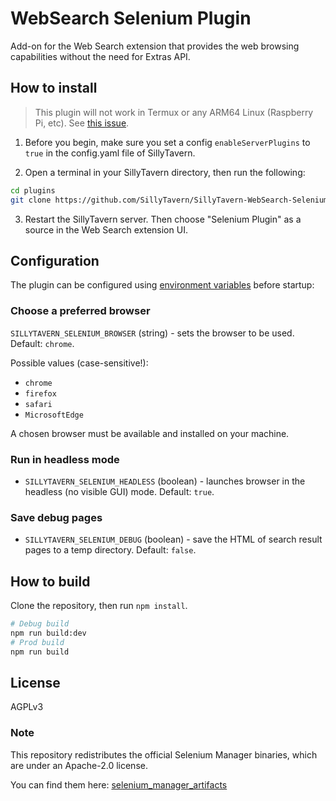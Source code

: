 # WebSearch Selenium Plugin

Add-on for the Web Search extension that provides the web browsing capabilities without the need for Extras API.

## How to install

> This plugin will not work in Termux or any ARM64 Linux (Raspberry Pi, etc). See [this issue](https://github.com/SillyTavern/SillyTavern-WebSearch-Selenium/issues/1).

1. Before you begin, make sure you set a config `enableServerPlugins` to `true` in the config.yaml file of SillyTavern.

2. Open a terminal in your SillyTavern directory, then run the following:

```bash
cd plugins
git clone https://github.com/SillyTavern/SillyTavern-WebSearch-Selenium
```

3. Restart the SillyTavern server. Then choose "Selenium Plugin" as a source in the Web Search extension UI.

## Configuration

The plugin can be configured using [environment variables](https://dev.to/pizofreude/environment-variables-a-comprehensive-guide-34dg) before startup:

### Choose a preferred browser

`SILLYTAVERN_SELENIUM_BROWSER` (string) - sets the browser to be used. Default: `chrome`.

Possible values (case-sensitive!):

* `chrome`
* `firefox`
* `safari`
* `MicrosoftEdge`

A chosen browser must be available and installed on your machine.

### Run in headless mode

* `SILLYTAVERN_SELENIUM_HEADLESS` (boolean) - launches browser in the headless (no visible GUI) mode. Default: `true`.

### Save debug pages

* `SILLYTAVERN_SELENIUM_DEBUG` (boolean) - save the HTML of search result pages to a temp directory. Default: `false`.

## How to build

Clone the repository, then run `npm install`.

```bash
# Debug build
npm run build:dev
# Prod build
npm run build
```

## License

AGPLv3

### Note

This repository redistributes the official Selenium Manager binaries, which are under an Apache-2.0 license.

You can find them here: [selenium_manager_artifacts](https://github.com/SeleniumHQ/selenium_manager_artifacts)
